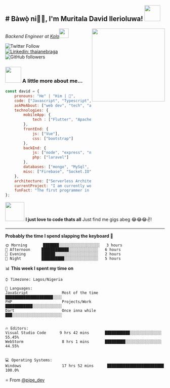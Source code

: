 
<h2># Bàwọ̀ ni🙏🏻, I'm Muritala David Ilerioluwa! <img src="https://media.giphy.com/media/12oufCB0MyZ1Go/giphy.gif" width="50"></h2>
<img align='right' src="https://media.giphy.com/media/4KkSbPnZ5Skec/giphy.gif" width="230">
<p><em>Backend Engineer at <a href="http://www.kolosave.app">Kolo</a><img src="https://media.giphy.com/media/WUlplcMpOCEmTGBtBW/giphy.gif" width="30"> 
</em></p>

![Twitter Follow](https://img.shields.io/twitter/follow/pipe_dev?label=Follow)
[![Linkedin: thaianebraga](https://img.shields.io/badge/muritala-david-ab8019189?style=flat-square&logo=Linkedin&logoColor=white&link=https://www.linkedin.com/in/anmol-p-singh/)](https://www.linkedin.com/in/muritala-david-ab8019189/)
![GitHub followers](https://img.shields.io/github/followers/Fn-studyo?label=Follow&style=social)


### <img src="https://avatars.githubusercontent.com/u/54484130?v=4" width="50"> A little more about me...  

```javascript
const david = {
    pronouns: "He" | "Him | 🤡",
    code: ["Javascript", "Typescript", "PHP", "Dart"],
    askMeAbout: ["web dev", "tech", "app dev", "music", "Yoruba boy🤡"],
    technologies: {
        mobileApp: {
	        tech : ["Flutter", "Apache Cordova"]
        },
        frontEnd: {
            js: ["Vue"],
            css: ["bootstrap"]
        },
        backEnd: {
            js: ["node", "express", "nestjs", "adonisjs"],
            php: ["laravel"]
        },
        databases: ["mongo", "MySql", "firestore"],
        misc: ["Firebase", "Socket.IO", "sentry", "Medium"]
    },
    architecture: ["Serverless Architecture", "Single page applications"],
    currentProject: "I am currently working on a fintech application",
    funFact: "The first programmer in the world was a woman. Her name was [Ada Lovelace] and she worked on an analytical engine back in the 1,800’s."
};
```

<img src="https://media.giphy.com/media/M8o1MOwcwsWOmueqN4/giphy.gif" width="60"> <b>I just love to code thats all</b> Just find me gigs abeg 😂😂😂✌!</em>

---
<!--START_SECTION:waka-->
**Probably the time I spend slapping the keyboard 🐤** 

```text
🌞 Morning       ███████░░░░░░░░░░░░░░░░░░   3 hours
🌆 Afternoon     ████████████░░░░░░░░░░░░░   6 hours
🌃 Evening       ██████░░░░░░░░░░░░░░░░░░░   2 hours
🌙 Night         ██████████░░░░░░░░░░░░░░░   5 hours

```


📊 **This week I spent my time on** 

```text
⌚︎ Timezone: Lagos/Nigeria

💬 Languages: 
JavaScript               Most of the time       █████████████████████░░░░   
PHP                      Projects/Work          ████████████░░░░░░░░░░░░░   
Dart                     Once inna while        ███░░░░░░░░░░░░░░░░░░░░░░   


🔥 Editors: 
Visual Studio Code      9 hrs 42 mins       ███████████░░░░░░░░░░░░░░   55.45% 
WebStorm                 8 hrs 1 mins       █████████░░░░░░░░░░░░░░░░   44.55% 


💻 Operating Systems: 
Windows                  17 hrs 52 mins      █████████████████████████   100.0%

```





⭐️ From [@pipe_dev](https://github.com/Fn-studyo)
